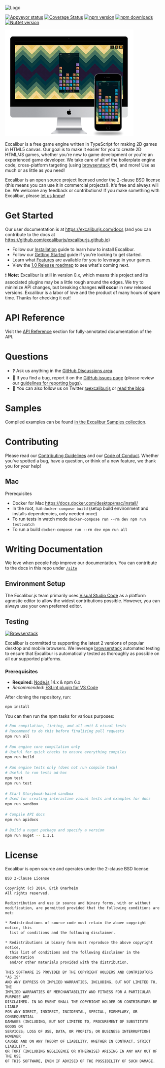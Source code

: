 ![Logo](/assets/logo.png?raw=true)

[![Appveyor status](https://img.shields.io/appveyor/ci/eonarheim/excalibur/main.svg)](https://ci.appveyor.com/project/eonarheim/excalibur)
[![Coverage Status](https://coveralls.io/repos/github/excaliburjs/Excalibur/badge.svg?branch=main)](https://coveralls.io/github/excaliburjs/Excalibur?branch=main)
[![npm version](https://img.shields.io/npm/v/excalibur.svg)](https://www.npmjs.com/package/excalibur)
[![npm downloads](https://img.shields.io/npm/dt/excalibur.svg)](https://www.npmjs.com/package/excalibur)
[![NuGet version](https://img.shields.io/nuget/v/Excalibur.svg)](https://www.nuget.org/packages/Excalibur/)

![Sweep Stacks](assets/homepage-xp.png)

Excalibur is a free game engine written in TypeScript for making 2D games in HTML5 canvas. Our goal is to make it easier for you to create 2D HTML/JS games, whether you're new to game development or you're an experienced game developer. We take care of all of the boilerplate engine code, cross-platform targeting (using [browserstack](http://browserstack.com/) 😎), and more! Use as much or as little as you need!

Excalibur is an open source project licensed under the 2-clause BSD license (this means you can use it in commercial projects!). It's free and always will be. We welcome any feedback or contributions! If you make something with Excalibur, please [let us know](https://github.com/excaliburjs/Excalibur/discussions?discussions_q=category%3A%22Show+and+tell%22)!

# Get Started

Our user documentation is at https://excaliburjs.com/docs (and you can contribute to the docs at https://github.com/excaliburjs/excaliburjs.github.io)

- Follow our [Installation](https://excaliburjs.com/docs/installation) guide to learn how to install Excalibur.
- Follow our [Getting Started](https://excaliburjs.com/docs/getting-started) guide if you're looking to get started.
- Learn what [Features](https://excaliburjs.com/docs) are available for you to leverage in your games.
- View the [1.0 Release roadmap](https://github.com/excaliburjs/Excalibur/issues/1161) to see what's coming next.

:exclamation: **_Note:_** Excalibur is still in version 0.x, which means this project and its associated plugins may be a little rough around the edges. We try to minimize API changes, but breaking changes **will occur** in new released versions. Excalibur is a labor of love and the product of many hours of spare time. Thanks for checking it out!

# API Reference

Visit the [API Reference](https://excaliburjs.com/docs/) section for fully-annotated documentation of the API.

# Questions

- :question: Ask us anything in the [GitHub Discussions area](https://github.com/excaliburjs/Excalibur/discussions).
- :bug: If you find a bug, report it on the [GitHub issues page](https://github.com/excaliburjs/Excalibur/issues) (please review our [guidelines for reporting bugs](https://github.com/excaliburjs/Excalibur/blob/main/.github/CONTRIBUTING.md#reporting-bugs)).
- :mega: You can also follow us on Twitter [@excaliburjs](http://twitter.com/excaliburjs) or [read the blog](http://blog.excaliburjs.com).

# Samples

Compiled examples can be found [in the Excalibur Samples collection](http://excaliburjs.com/samples/).

# Contributing

Please read our [Contributing Guidelines](.github/CONTRIBUTING.md) and our [Code of Conduct](.github/CODE_OF_CONDUCT.md). Whether you've spotted a bug, have a question, or think of a new feature, we thank you for your help!

## Mac

Prerequisites
* Docker for Mac https://docs.docker.com/desktop/mac/install/
* In the root, run `docker-compose build` (setup build environment and installs dependencies, only needed once)
* To run tests in watch mode `docker-compose run --rm dev npm run test:watch`
* To run a build `docker-compose run --rm dev npm run all`

# Writing Documentation

We love when people help improve our documentation. You can contribute to the docs in this repo under [`/site`](https://github.com/excaliburjs/Excalibur/tree/main/site)

## Environment Setup

The Excalibur.js team primarily uses [Visual Studio Code](http://code.visualstudio.com) as a platform agnostic editor to
allow the widest contributions possible. However, you can always use your own preferred editor.

## Testing

[![Browserstack](/assets/browserstack-logo-150x34.png?raw=true)](http://browserstack.com/)

Excalibur is committed to supporting the latest 2 versions of popular desktop and mobile browsers. We leverage [browserstack](http://browserstack.com/) automated testing to ensure that Excalibur is automatically tested as thoroughly as possible on all our supported platforms.

### Prerequisites

- **Required:** [Node.js](https://nodejs.org/) 14.x & npm 6.x
- _Recommended:_ [ESLint plugin for VS Code](https://marketplace.visualstudio.com/items?itemName=dbaeumer.vscode-eslint)

After cloning the repository, run:

```sh
npm install
```

You can then run the npm tasks for various purposes:

```bash
# Run compilation, linting, and all unit & visual tests
# Recommend to do this before finalizing pull requests
npm run all

# Run engine core compilation only
# Useful for quick checks to ensure everything compiles
npm run build

# Run engine tests only (does not run compile task)
# Useful to run tests ad-hoc
npm test
npm run test

# Start Storybook-based sandbox
# Used for creating interactive visual tests and examples for docs
npm run sandbox

# Compile API docs
npm run apidocs

# Build a nuget package and specify a version
npm run nuget -- 1.1.1
```

# License

Excalibur is open source and operates under the 2-clause BSD license:

    BSD 2-Clause License

    Copyright (c) 2014, Erik Onarheim
    All rights reserved.

    Redistribution and use in source and binary forms, with or without
    modification, are permitted provided that the following conditions are met:

    * Redistributions of source code must retain the above copyright notice, this
      list of conditions and the following disclaimer.

    * Redistributions in binary form must reproduce the above copyright notice,
      this list of conditions and the following disclaimer in the documentation
      and/or other materials provided with the distribution.

    THIS SOFTWARE IS PROVIDED BY THE COPYRIGHT HOLDERS AND CONTRIBUTORS "AS IS"
    AND ANY EXPRESS OR IMPLIED WARRANTIES, INCLUDING, BUT NOT LIMITED TO, THE
    IMPLIED WARRANTIES OF MERCHANTABILITY AND FITNESS FOR A PARTICULAR PURPOSE ARE
    DISCLAIMED. IN NO EVENT SHALL THE COPYRIGHT HOLDER OR CONTRIBUTORS BE LIABLE
    FOR ANY DIRECT, INDIRECT, INCIDENTAL, SPECIAL, EXEMPLARY, OR CONSEQUENTIAL
    DAMAGES (INCLUDING, BUT NOT LIMITED TO, PROCUREMENT OF SUBSTITUTE GOODS OR
    SERVICES; LOSS OF USE, DATA, OR PROFITS; OR BUSINESS INTERRUPTION) HOWEVER
    CAUSED AND ON ANY THEORY OF LIABILITY, WHETHER IN CONTRACT, STRICT LIABILITY,
    OR TORT (INCLUDING NEGLIGENCE OR OTHERWISE) ARISING IN ANY WAY OUT OF THE USE
    OF THIS SOFTWARE, EVEN IF ADVISED OF THE POSSIBILITY OF SUCH DAMAGE.
